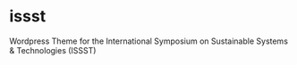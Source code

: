 issst
=====

Wordpress Theme for the International Symposium on Sustainable Systems &amp; Technologies (ISSST)
